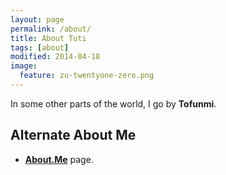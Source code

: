 ```yaml
---
layout: page
permalink: /about/
title: About Tuti
tags: [about]
modified: 2014-04-18
image:
  feature: zu-twentyone-zero.png
---
```



In some other parts of the world, I go by **Tofunmi**.


## Alternate About Me
* [**About.Me**](http://about.me/tofunmi) page.
